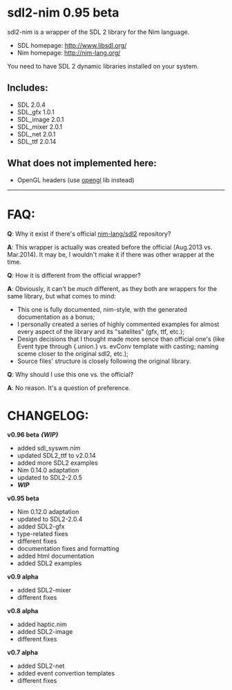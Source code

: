 sdl2-nim 0.95 beta
==================

sdl2-nim is a wrapper of the SDL 2 library for the Nim language.

* SDL homepage: http://www.libsdl.org/
* Nim homepage: http://nim-lang.org/

You need to have SDL 2 dynamic libraries installed on your system.

Includes:
---------
* SDL 2.0.4
* SDL_gfx 1.0.1
* SDL_image 2.0.1
* SDL_mixer 2.0.1
* SDL_net 2.0.1
* SDL_ttf 2.0.14

What does not implemented here:
-------------------------------

* OpenGL headers (use [opengl](https://github.com/nim-lang/opengl) lib instead)

----------------------------------------

FAQ:
====
**Q**: Why it exist if there's official [nim-lang/sdl2](https://github.com/nim-lang/sdl2) repository?

**A**: This wrapper is actually was created before the official (Aug.2013 vs. Mar.2014). It may be, I wouldn't make it if there was other wrapper at the time.

**Q**: How it is different from the official wrapper?

**A**: Obviously, it can't be *much* different, as they both are wrappers for the same library, but what comes to mind:

* This one is fully documented, nim-style, with the generated documentation as a bonus;
* I personally created a series of highly commented examples for almost every aspect of the library and its "satelites" (gfx, ttf, etc.);
* Design decisions that I thought made more sence than official one's (like Event type through {.union.} vs. evConv template with casting; naming sceme closer to the original sdl2, etc.);
* Source files' structure is closely following the original library.

**Q**: Why should I use this one vs. the official?

**A**: No reason. It's a question of preference.


CHANGELOG:
==========
**v0.96 beta** ***{WIP}***
* added sdl_syswm.nim
* updated SDL2_ttf to v2.0.14
* added more SDL2 examples
* Nim 0.14.0 adaptation
* updated to SDL2-2.0.5
* ***WIP***

**v0.95 beta**
* Nim 0.12.0 adaptation
* updated to SDL2-2.0.4
* added SDL2-gfx
* type-related fixes
* different fixes
* documentation fixes and formatting
* added html documentation
* added SDL2 examples

**v0.9 alpha**
* added SDL2-mixer
* different fixes

**v0.8 alpha**
* added haptic.nim
* added SDL2-image
* different fixes

**v0.7 alpha**
* added SDL2-net
* added event convertion templates
* different fixes

